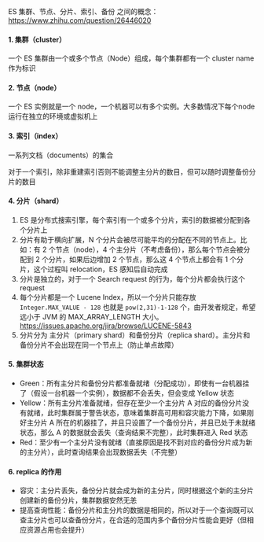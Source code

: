 ES 集群、节点、分片、索引、备份 之间的概念：https://www.zhihu.com/question/26446020

#### 1. 集群（cluster）

一个 ES 集群由一个或多个节点（Node）组成，每个集群都有一个 cluster name 作为标识

#### 2. 节点（node）

一个 ES 实例就是一个 node，一个机器可以有多个实例。大多数情况下每个node 运行在独立的环境或虚拟机上

#### 3. 索引（index）

一系列文档（documents）的集合

对于一个索引，除非重建索引否则不能调整主分片的数目，但可以随时调整备份分片的数目 

#### 4. 分片（shard）

1. ES 是分布式搜索引擎，每个索引有一个或多个分片，索引的数据被分配到各个分片上
2. 分片有助于横向扩展，N 个分片会被尽可能平均的分配在不同的节点上。比如：有 2 个节点（node），4 个主分片（不考虑备份），那么每个节点会被分配到 2 个分片，如果后边增加 2 个节点，那么这 4 个节点上都会有 1 个分片，这个过程叫 relocation，ES 感知后自动完成
3. 分片是独立的，对于一个 Search request 的行为，每个分片都会执行这个 request 
4. 每个分片都是一个 Lucene Index，所以一个分片只能存放 `Integer.MAX_VALUE - 128` 也就是 `pow(2,31)-1-128` 个，由开发者规定，希望远小于 JVM 的 MAX_ARRAY_LENGTH 大小。https://issues.apache.org/jira/browse/LUCENE-5843 
5. 分片分为 主分片（primary shard）和备份分片（replica shard）。主分片和备份分片不会出现在同一个节点上（防止单点故障）

#### 5. 集群状态

- Green：所有主分片和备份分片都准备就绪（分配成功），即使有一台机器挂了（假设一台机器一个实例），数据都不会丢失，但会变成 Yellow 状态
- Yellow：所有主分片准备就绪，但存在至少一个主分片 A 对应的备份分片没有就绪，此时集群属于警告状态，意味着集群高可用和容灾能力下降，如果刚好主分片 A 所在的机器挂了，并且只设置了一个备份分片，并且已处于未就绪状态，那么 A 的数据就会丢失（查询结果不完整），此时集群进入 Red 状态
- Red：至少有一个主分片没有就绪（直接原因是找不到对应的备份分片成为新的主分片），此时查询结果会出现数据丢失（不完整）

#### 6. replica 的作用

- 容灾：主分片丢失，备份分片就会成为新的主分片，同时根据这个新的主分片创建新的备份分片，集群数据安然无恙
- 提高查询性能：备份分片和主分片的数据是相同的，所以对于一个查询既可以查主分片也可以查备份分片，在合适的范围内多个备份分片性能会更好（但相应资源占用也会提升）

